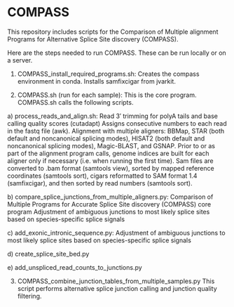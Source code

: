 # COMPASS

This repository includes scripts for the Comparison of Multiple alignment Programs for Alternative Splice Site discovery (COMPASS).

Here are the steps needed to run COMPASS. These can be run locally or on a server.

1) COMPASS_install_required_programs.sh:
Creates the compass environment in conda.
Installs samfixcigar from jvarkit.

2) COMPASS.sh (run for each sample):
This is the core program. COMPASS.sh calls the following scripts.

  a) process_reads_and_align.sh:
  Read 3′ trimming for polyA tails and base calling quality scores (cutadapt)
  Assigns consecutive numbers to each read in the fastq file (awk).
  Alignment with multiple aligners: BBMap, STAR (both default and noncanonical splicing modes), HISAT2 (both default and noncanonical splicing modes), Magic-BLAST, and GSNAP.
  Prior to or as part of the alignment program calls, genome indices are built for each aligner only if necessary (i.e. when running the first time).
Sam files are converted to .bam format (samtools view), sorted by mapped reference coordinates (samtools sort), cigars reformatted to SAM format 1.4 (samfixcigar), and then sorted by read numbers (samtools sort).

  b) compare_splice_junctions_from_multiple_aligners.py:
  Comparison of Multiple Programs for Accurate Splice Site discovery (COMPASS) core program
  Adjustment of ambiguous junctions to most likely splice sites based on species-specific splice signals

  c) add_exonic_intronic_sequence.py:
  Adjustment of ambiguous junctions to most likely splice sites based on species-specific splice signals

  d) create_splice_site_bed.py

  e) add_unspliced_read_counts_to_junctions.py

3) COMPASS_combine_junction_tables_from_multiple_samples.py
This script performs alternative splice junction calling and junction quality filtering.
